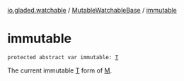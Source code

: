 [io.gladed.watchable](../index.md) / [MutableWatchableBase](index.md) / [immutable](./immutable.md)

# immutable

`protected abstract var immutable: `[`T`](index.md#T)

The current immutable [T](index.md#T) form of [M](index.md#M).

